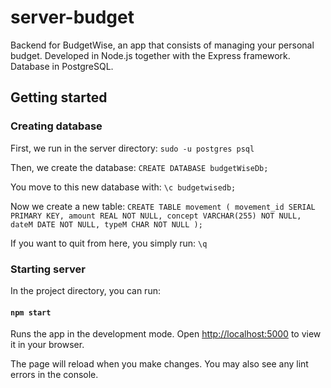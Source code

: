 # server-budget

Backend for BudgetWise, an app that consists of managing your personal budget.
Developed in Node.js together with the Express framework. Database in PostgreSQL.

## Getting started

### Creating database

First, we run in the server directory:
`sudo -u postgres psql`

Then, we create the database:
`CREATE DATABASE budgetWiseDb;`

You move to this new database with:
`\c budgetwisedb;`

Now we create a new table:
`CREATE TABLE movement ( movement_id SERIAL PRIMARY KEY, amount REAL NOT NULL, concept VARCHAR(255) NOT NULL, dateM DATE NOT NULL, typeM CHAR NOT NULL );`

If you want to quit from here, you simply run:
`\q`

### Starting server

In the project directory, you can run:

#### `npm start`

Runs the app in the development mode.
Open [http://localhost:5000](http://localhost:5000) to view it in your browser.

The page will reload when you make changes.
You may also see any lint errors in the console.
